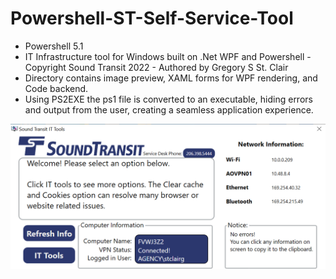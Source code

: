 # Powershell-ST-Self-Service-Tool
- Powershell 5.1
- IT Infrastructure tool for Windows built on .Net WPF and Powershell - Copyright Sound Transit 2022 - Authored by Gregory S St. Clair
- Directory contains image preview, XAML forms for WPF rendering, and Code backend.
- Using PS2EXE the ps1 file is converted to an executable, hiding errors and output from the user, creating a seamless application experience. 

![ImageSTTool](https://github.com/Greg-StClair/Powershell-ST-Self-Service-Tool/blob/main/Sound%20Transit%20Self%20Service%20Tool.PNG)
